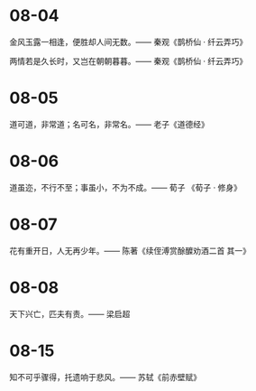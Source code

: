 # 08-04

金风玉露一相逢，便胜却人间无数。—— 秦观《鹊桥仙 · 纤云弄巧》

两情若是久长时，又岂在朝朝暮暮。—— 秦观《鹊桥仙 · 纤云弄巧》

# 08-05

道可道，非常道；名可名，非常名。—— 老子《道德经》

# 08-06

道虽迩，不行不至；事虽小，不为不成。—— 荀子 《荀子 · 修身》

# 08-07

花有重开日，人无再少年。—— 陈著《续侄溥赏酴醾劝酒二首 其一》

# 08-08

天下兴亡，匹夫有责。—— 梁启超

# 08-15

知不可乎骤得，托遗响于悲风。—— 苏轼《前赤壁赋》